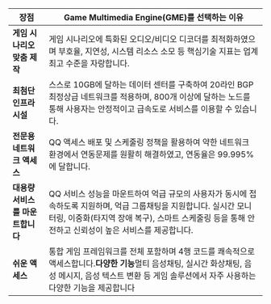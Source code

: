 | 장점 | Game Multimedia Engine(GME)를 선택하는 이유 |
| ----------- | ------------------------------------------- |
| **게임 시나리오 맞춤 제작** | 게임 시나리오에 특화된 오디오/비디오 디코더를 최적화하였으며 부호율, 지연성, 시스템 리소스 소모 등 핵심기술 지표는 업계 최고 수준을 자랑합니다. |
| **최첨단 인프라 시설** | 스스로 10GB에 달하는 데이터 센터를 구축하여 20라인 BGP 최정상급 네트워크를 적용하며, 800개 이상에 달하는 노드를 통해 사용자는 안정적이고 급속도로 서비스를 이용할 수 있습니다. |
| **전문용 네트워크 액세스** | QQ 액세스 배포 및 스케줄링 정책을 활용하여 약한 네트워크 환경에서 연동문제를 원활히 해결하였고, 연동율은 99.995%에 달합니다. |
| **대용량 서비스를 마운트합니다** | QQ 서비스 성능을 마운트하여 억급 규모의 사용자가 동시에 접속하도록 지원하며, 억급 그룹채팅을 지원합니다. 실시간 모니터링, 이중화(타지역 장애 복구), 스마트 스케줄링 등을 통해 안전하고 신뢰성이 높은 서비스를 제공합니다. |
| **쉬운 액세스** | 통합 게임 프레임워크를 전체 포함하며 4행 코드를 쾌속적으로 액세스합니다.**다양한 기능**멀티 음성채팅, 실시간 화상채팅, 음성 메시지, 음성 텍스트 변환 등 게임 솔루션에서 자주 사용하는 다양한 기능을 제공합니다 |
